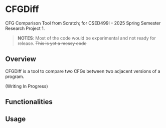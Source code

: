 # CFGDiff

CFG Comparison Tool from Scratch; for CSED499I - 2025 Spring Semester Research Project 1.

> **NOTES**:
> Most of the code would be experimental and not ready for release. ~~This is yet a messy code~~

## Overview

CFGDiff is a tool to compare two CFGs between two adjacent versions of a program.

(Writing In Progress)

## Functionalities

## Usage
